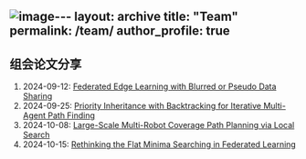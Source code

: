 ![image](https://github.com/user-attachments/assets/767c91a4-89cb-4974-b4d5-f31563989096)---
layout: archive
title: "Team"
permalink: /team/
author_profile: true
---

## 组会论文分享
1. 2024-09-12: [Federated Edge Learning with Blurred or Pseudo Data Sharing](https://github.com/benjiachong/benjiachong.github.io/blob/master/files/Federated%20Edge%20Learning%20with%20Blurred%20or%20Pseudo%20Data%20Sharing(slides).pdf)       
2. 2024-09-25: [Priority Inheritance with Backtracking for Iterative Multi-Agent Path Finding](https://github.com/benjiachong/benjiachong.github.io/blob/master/files/20240924.pdf)    
3. 2024-10-08: [Large-Scale Multi-Robot Coverage Path Planning via Local Search](https://github.com/benjiachong/benjiachong.github.io/blob/master/files/2024-10-08-%E8%AE%BA%E6%96%87%E5%88%86%E4%BA%AB.pdf)
4. 2024-10-15: [Rethinking the Flat Minima Searching in Federated Learning](https://github.com/benjiachong/benjiachong.github.io/blob/master/files/Federated%20Edge%20Learning%20with%20Blurred%20or%20Pseudo%20Data%20Sharing(slides).pdf)
